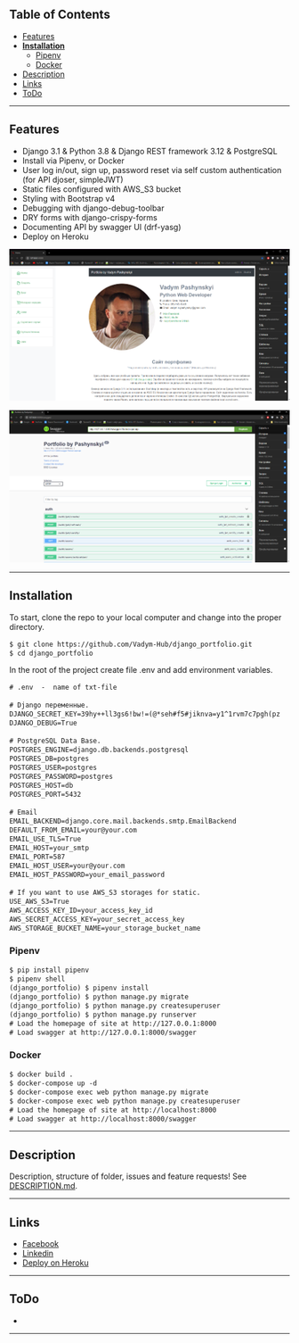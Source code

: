 
## Table of Contents

* [Features](#features)
* **[Installation](#installation)**
  * [Pipenv](#pipenv)
  * [Docker](#docker)
* [Description](#description)
* [Links](#links)
* [ToDo](#todo)

----

## Features

- Django 3.1 & Python 3.8 & Django REST framework 3.12 & PostgreSQL
- Install via Pipenv, or Docker
- User log in/out, sign up, password reset via self custom authentication (for API djoser, simpleJWT)
- Static files configured with AWS_S3 bucket
- Styling with Bootstrap v4
- Debugging with django-debug-toolbar
- DRY forms with django-crispy-forms
- Documenting API by swagger UI (drf-yasg)
- Deploy on Heroku


![Homepage](homepage.png)

![swagger](swagger.png)

----

## Installation

To start, clone the repo to your local computer and change into the proper directory.

```
$ git clone https://github.com/Vadym-Hub/django_portfolio.git
$ cd django_portfolio
```

In the root of the project create file .env and add environment variables.

```
# .env  -  name of txt-file

# Django переменные.
DJANGO_SECRET_KEY=39hy++ll3gs6!bw!=(@*seh#f5#jiknva=y1^1rvm7c7pgh(pz
DJANGO_DEBUG=True

# PostgreSQL Data Base.
POSTGRES_ENGINE=django.db.backends.postgresql
POSTGRES_DB=postgres
POSTGRES_USER=postgres
POSTGRES_PASSWORD=postgres
POSTGRES_HOST=db
POSTGRES_PORT=5432

# Email
EMAIL_BACKEND=django.core.mail.backends.smtp.EmailBackend
DEFAULT_FROM_EMAIL=your@your.com
EMAIL_USE_TLS=True
EMAIL_HOST=your_smtp
EMAIL_PORT=587
EMAIL_HOST_USER=your@your.com
EMAIL_HOST_PASSWORD=your_email_password

# If you want to use AWS_S3 storages for static.
USE_AWS_S3=True
AWS_ACCESS_KEY_ID=your_access_key_id
AWS_SECRET_ACCESS_KEY=your_secret_access_key
AWS_STORAGE_BUCKET_NAME=your_storage_bucket_name
```

### Pipenv

```
$ pip install pipenv
$ pipenv shell
(django_portfolio) $ pipenv install
(django_portfolio) $ python manage.py migrate
(django_portfolio) $ python manage.py createsuperuser
(django_portfolio) $ python manage.py runserver
# Load the homepage of site at http://127.0.0.1:8000
# Load swagger at http://127.0.0.1:8000/swagger
```

### Docker

```
$ docker build .
$ docker-compose up -d
$ docker-compose exec web python manage.py migrate
$ docker-compose exec web python manage.py createsuperuser
# Load the homepage of site at http://localhost:8000
# Load swagger at http://localhost:8000/swagger
```

----

## Description

Description, structure of folder, issues and feature requests! 
See [DESCRIPTION.md](https://github.com/Vadym-Hub/django_portfolio/blob/master/DESCRIPTION.md).

----

## Links

- [Facebook](https://www.facebook.com/profile.php?id=100014867027947)
- [Linkedin](https://www.linkedin.com/in/vadym-pashynskyi-a989bb1b2/)
- [Deploy on Heroku](https://pashynskyi.herokuapp.com)

----

## ToDo

- 

----
